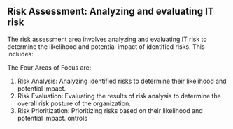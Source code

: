 Risk Assessment: Analyzing and evaluating IT risk
---
The risk assessment area involves analyzing and evaluating IT risk to determine the likelihood and potential impact of identified risks. This includes:

The Four Areas of Focus are:

1. Risk Analysis: Analyzing identified risks to determine their likelihood and potential impact.
2. Risk Evaluation: Evaluating the results of risk analysis to determine the overall risk posture of the organization.
3. Risk Prioritization: Prioritizing risks based on their likelihood and potential impact. ontrols
